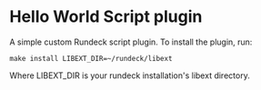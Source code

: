 # Hello World Script plugin

A simple custom Rundeck script plugin. To install the plugin, run:

```
make install LIBEXT_DIR=~/rundeck/libext
```

Where LIBEXT_DIR is your rundeck installation's libext directory.
